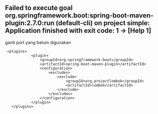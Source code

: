 ## Failed to execute goal org.springframework.boot:spring-boot-maven-plugin:2.7.0:run (default-cli) on project simple: Application finished with exit code: 1 -> [Help 1]
ganti port yang belum digunakan
```
 <plugins>
            <plugin>
                <groupId>org.springframework.boot</groupId>
                <artifactId>spring-boot-maven-plugin</artifactId>
                <configuration>
                    <excludes>
                        <exclude>
                            <groupId>org.projectlombok</groupId>
                            <artifactId>lombok</artifactId>
                        </exclude>
                    </excludes>
                </configuration>
            </plugin>
   </plugins>
```
